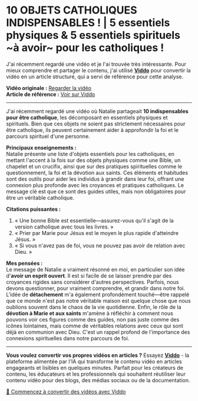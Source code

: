 # 10 OBJETS CATHOLIQUES INDISPENSABLES ! | 5 essentiels physiques & 5 essentiels spirituels ~à avoir~ pour les catholiques !

J'ai récemment regardé une vidéo et je l'ai trouvée très intéressante. Pour mieux comprendre et partager le contenu, j'ai utilisé **[Viddo](https://viddo.pro/)** pour convertir la vidéo en un article structuré, qui a servi de référence pour cette analyse.

**Vidéo originale :** [Regarder la vidéo](https://www.youtube.com/watch?v=AhIS2TLRAc8)  
**Article de référence :** [Voir sur Viddo](https://viddo.pro/zh/video-result/27ccd834-7d6a-40e9-8dbe-7cd2a567c324)

---

J'ai récemment regardé une vidéo où Natalie partageait **10 indispensables pour être catholique**, les décomposant en essentiels physiques et spirituels. Bien que ces objets ne soient pas strictement nécessaires pour être catholique, ils peuvent certainement aider à approfondir la foi et le parcours spirituel d'une personne.

**Principaux enseignements :**  
Natalie présente une liste d'objets essentiels pour les catholiques, en mettant l'accent à la fois sur des objets physiques comme une Bible, un chapelet et un crucifix, ainsi que sur des pratiques spirituelles comme le questionnement, la foi et la dévotion aux saints. Ces éléments et habitudes sont des outils pour aider les individus à grandir dans leur foi, offrant une connexion plus profonde avec les croyances et pratiques catholiques. Le message clé est que ce sont des guides utiles, mais non obligatoires pour être un véritable catholique.

**Citations puissantes :**  
1. « Une bonne Bible est essentielle—assurez-vous qu'il s'agit de la version catholique avec tous les livres. »  
2. « Prier par Marie pour Jésus est le moyen le plus rapide d'atteindre Jésus. »  
3. « Si vous n'avez pas de foi, vous ne pouvez pas avoir de relation avec Dieu. »

**Mes pensées :**  
Le message de Natalie a vraiment résonné en moi, en particulier son idée d'**avoir un esprit ouvert**. Il est si facile de se laisser prendre par des croyances rigides sans considérer d'autres perspectives. Parfois, nous devons questionner, pour vraiment comprendre, et grandir dans notre foi. L'idée de **détachement** m'a également profondément touché—être rappelé que ce monde n'est pas notre véritable maison est quelque chose que nous oublions souvent dans le chaos de la vie quotidienne. Enfin, le rôle de la **dévotion à Marie et aux saints** m'amène à réfléchir à comment nous pouvons voir ces figures comme des guides, non pas juste comme des icônes lointaines, mais comme de véritables relations avec ceux qui sont déjà en communion avec Dieu. C'est un rappel profond de l'importance des connexions spirituelles dans notre parcours de foi.

---

**Vous voulez convertir vos propres vidéos en articles ?** Essayez **[Viddo](https://viddo.pro/)** - la plateforme alimentée par l'IA qui transforme le contenu vidéo en articles engageants et lisibles en quelques minutes. Parfait pour les créateurs de contenu, les éducateurs et les professionnels qui souhaitent réutiliser leur contenu vidéo pour des blogs, des médias sociaux ou de la documentation.

[🚀 Commencez à convertir des vidéos avec Viddo](https://viddo.pro/)